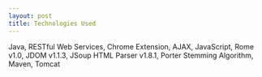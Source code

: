 ```yaml
---
layout: post
title: Technologies Used
---
```


Java, RESTful Web Services, Chrome Extension, AJAX, JavaScript, Rome v1.0, JDOM v1.1.3, JSoup HTML Parser v1.8.1, Porter Stemming Algorithm, Maven, Tomcat
